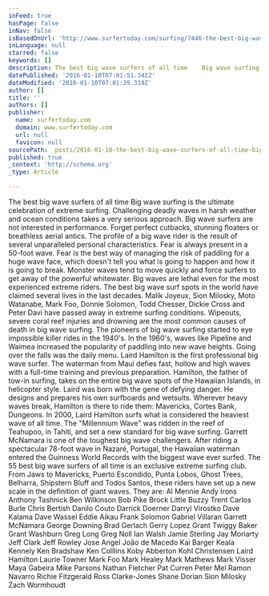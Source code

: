 ```yaml
---
inFeed: true
hasPage: false
inNav: false
isBasedOnUrl: 'http://www.surfertoday.com/surfing/7446-the-best-big-wave-surfers-of-all-time'
inLanguage: null
starred: false
keywords: []
description: The best big wave surfers of all time    Big wave surfing is the ultimate celebration of extreme surfing. Challenging deadly waves in harsh weather and ocean co
datePublished: '2016-01-10T07:01:51.342Z'
dateModified: '2016-01-10T07:01:39.319Z'
author: []
title: ''
authors: []
publisher:
  name: surfertoday.com
  domain: www.surfertoday.com
  url: null
  favicon: null
sourcePath: _posts/2016-01-10-the-best-big-wave-surfers-of-all-time-big-wave-surfing-is.md
published: true
_context: 'http://schema.org'
_type: Article

---
```

The best big wave surfers of all time Big wave surfing is the ultimate celebration of extreme surfing. Challenging deadly waves in harsh weather and ocean conditions takes a very serious approach. Big wave surfers are not interested in performance. Forget perfect cutbacks, stunning floaters or breathless aerial antics. The profile of a big wave rider is the result of several unparalleled personal characteristics. Fear is always present in a 50-foot wave. Fear is the best way of managing the risk of paddling for a huge wave face, which doesn't tell you what is going to happen and how it is going to break. Monster waves tend to move quickly and force surfers to get away of the powerful whitewater. Big waves are lethal even for the most experienced extreme riders. The best big wave surf spots in the world have claimed several lives in the last decades. Malik Joyeux, Sion Milosky, Moto Watanabe, Mark Foo, Donnie Solomon, Todd Chesser, Dickie Cross and Peter Davi have passed away in extreme surfing conditions. Wipeouts, severe coral reef injuries and drowning are the most common causes of death in big wave surfing. The pioneers of big wave surfing started to eye impossible killer rides in the 1940's. In the 1960's, waves like Pipeline and Waimea increased the popularity of paddling into new wave heights. Going over the falls was the daily menu. Laird Hamilton is the first professional big wave surfer. The waterman from Maui defies fast, hollow and high waves with a full-time training and previous preparation. Hamilton, the father of tow-in surfing, takes on the entire big wave spots of the Hawaiian Islands, in helicopter style. Laird was born with the gene of defying danger. He designs and prepares his own surfboards and wetsuits. Wherever heavy waves break, Hamilton is there to ride them: Mavericks, Cortes Bank, Dungeons. In 2000, Laird Hamilton surfs what is considered the heaviest wave of all time. The "Millennium Wave" was ridden in the reef of Teahupoo, in Tahiti, and set a new standard for big wave surfing. Garrett McNamara is one of the toughest big wave challengers. After riding a spectacular 78-foot wave in Nazaré, Portugal, the Hawaiian waterman entered the Guinness World Records with the biggest wave ever surfed. The 55 best big wave surfers of all time is an exclusive extreme surfing club. From Jaws to Mavericks, Puerto Escondido, Punta Lobos, Ghost Trees, Belharra, Shipstern Bluff and Todos Santos, these riders have set up a new scale in the definition of giant waves. They are: Al Mennie Andy Irons Anthony Tashnick Ben Wilkinson Bob Pike Brock Little Buzzy Trent Carlos Burle Chris Bertish Danilo Couto Darrick Doerner Darryl Virostko Dave Kalama Dave Wassel Eddie Aikau Frank Solomon Gabriel Villaran Garrett McNamara George Downing Brad Gerlach Gerry Lopez Grant Twiggy Baker Grant Washburn Greg Long Greg Noll Ian Walsh Jamie Sterling Jay Moriarty Jeff Clark Jeff Rowley Jose Angel João de Macedo Kai Barger Keala Kennely Ken Bradshaw Ken Colllins Koby Abberton Kohl Christensen Laird Hamilton Laurie Towner Mark Foo Mark Healey Mark Mathews Mark Visser Maya Gabeira Mike Parsons Nathan Fletcher Pat Curren Peter Mel Ramon Navarro Richie Fitzgerald Ross Clarke-Jones Shane Dorian Sion Milosky Zach Wormhoudt